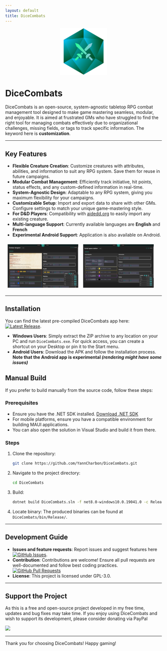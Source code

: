 ```yaml
---
layout: default
title: DiceCombats
---
```


<p align="center">
   <img src="https://raw.githubusercontent.com/YannCharbon/DiceCombats/main/DiceCombats/wwwroot/dicecombats_logo.svg" alt="DiceCombats" width="150" height="auto" />
</p>

# DiceCombats

DiceCombats is an open-source, system-agnostic tabletop RPG combat management tool designed to make game mastering seamless, modular, and enjoyable. It is aimed at frustrated GMs who have struggled to find the right tool for managing combats effectively due to organizational challenges, missing fields, or tags to track specific information. The keyword here is **customization**.

---

## Key Features

- **Flexible Creature Creation**: Customize creatures with attributes, abilities, and information to suit any RPG system. Save them for reuse in future campaigns.
- **Modular Combat Management**: Efficiently track initiative, hit points, status effects, and any custom-defined information in real-time.
- **System-Agnostic Design**: Adaptable to any RPG system, giving you maximum flexibility for your campaigns.
- **Customizable Setup**: Import and export data to share with other GMs. Configure settings to match your unique game-mastering style.
- **For D&D Players**: Compatibility with [aidedd.org](https://www.aidedd.org/en/) to easily import any existing creature.
- **Multi-language Support**: Currently available languages are **English** and **French**
- **Experimental Android Support**: Application is also available on Android.

<div style="display:flex;">
<div style="width:45%;padding:8px;">
<img src="https://raw.githubusercontent.com/YannCharbon/DiceCombats/main/DiceCombats/wwwroot/img/app_examples/DiceCombats_example_1.png" />
</div>
<div style="width:45%;padding:8px;">
<img src="https://raw.githubusercontent.com/YannCharbon/DiceCombats/main/DiceCombats/wwwroot/img/app_examples/DiceCombats_example_2.png" />
</div>
</div>

---

## Installation

You can find the latest pre-compiled DiceCombats app here: [![Latest Release](https://img.shields.io/github/v/release/YannCharbon/DiceCombats?style=for-the-badge)](https://github.com/YannCharbon/DiceCombats/releases/latest).

- **Windows Users**: Simply extract the ZIP archive to any location on your PC and run `DiceCombats.exe`. For quick access, you can create a shortcut on your Desktop or pin it to the Start menu.
- **Android Users**: Download the APK and follow the installation process. **Note that the Android app is experimental *(rendering might have some issues)***

## Manual Build

If you prefer to build manually from the source code, follow these steps:

### Prerequisites
- Ensure you have the .NET SDK installed. [Download .NET SDK](https://dotnet.microsoft.com/download)
- For mobile platforms, ensure you have a compatible environment for building MAUI applications.
- You can also open the solution in Visual Studio and build it from there.

### Steps
1. Clone the repository:
   ```bash
   git clone https://github.com/YannCharbon/DiceCombats.git
   ```
2. Navigate to the project directory:
   ```bash
   cd DiceCombats
   ```
3. Build:
   ```bash
   dotnet build DiceCombats.sln -f net8.0-windows10.0.19041.0 -c Release -p:RuntimeIdentifierOverride=win10-x64 -p:WindowsPackageType=None -p:IncludeAllContentForSelfExtract=true -p:PublishReadyToRun=true -p:IncludeNativeLibrariesForSelfExtract=true
   ```
4. Locate binary:
   The produced binaries can be found at `DiceCombats/bin/Release/`.

---

## Development Guide

- **Issues and feature requests**: Report issues and suggest features here [![GitHub Issues](https://img.shields.io/github/issues/YannCharbon/DiceCombats?style=for-the-badge)](https://github.com/YannCharbon/DiceCombats/issues).
- **Contribution**: Contributions are welcome! Ensure all pull requests are well-documented and follow best coding practices. [![GitHub Pull Requests](https://img.shields.io/github/issues-pr/YannCharbon/DiceCombats?style=for-the-badge)](https://github.com/YannCharbon/DiceCombats/pulls)
- **License**: This project is licensed under GPL-3.0.

---

## Support the Project

As this is a free and open-source project developed in my free time, updates and bug fixes may take time. If you enjoy using DiceCombats and wish to support its development, please consider donating via PayPal

[![](https://www.paypalobjects.com/en_US/i/btn/btn_donateCC_LG.gif)](https://www.paypal.com/donate/?hosted_button_id=4X9ZURL5T4E6N)


---

Thank you for choosing DiceCombats! Happy gaming!
